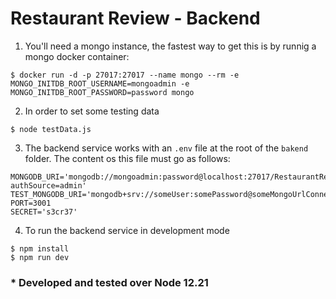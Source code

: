 # Restaurant Review - Backend

1. You'll need a mongo instance, the fastest way to get this is by runnig a mongo docker container: 
```
$ docker run -d -p 27017:27017 --name mongo --rm -e MONGO_INITDB_ROOT_USERNAME=mongoadmin -e MONGO_INITDB_ROOT_PASSWORD=password mongo
```

2. In order to set some testing data
```
$ node testData.js
```

3. The backend service works with an `.env` file at the root of the `bakend` folder.
The content os this file must go as follows:
```
MONGODB_URI='mongodb://mongoadmin:password@localhost:27017/RestaurantReviewApp?authSource=admin'
TEST_MONGODB_URI='mongodb+srv://someUser:somePassword@someMongoUrlConnection'
PORT=3001
SECRET='s3cr37'
```

4. To run the backend service in development mode
```
$ npm install
$ npm run dev
```

### * Developed and tested over Node 12.21 